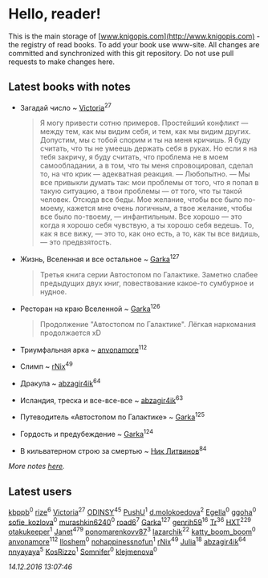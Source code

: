 # Hello, reader!
This is the main storage of [www.knigopis.com](http://www.knigopis.com) - the registry of read books.
To add your book use www-site. All changes are committed and synchronized with this git repository.
Do not use pull requests to make changes here.


## Latest books with notes
* Загадай число ~ [Victoria](users/113/113794223924688167852-google)<sup>27</sup>
    > Я могу привести сотню примеров. Простейший конфликт — между тем, как мы видим
    > себя, и тем, как мы видим других. Допустим, мы с тобой спорим и ты на меня кричишь. Я
    > буду считать, что ты не умеешь держать себя в руках. Но если я на тебя закричу, я буду
    > считать, что проблема не в моем самообладании, а в том, что ты меня спровоцировал, сделал
    > то, на что крик — адекватная реакция.
    > — Любопытно.
    > — Мы все привыкли думать так: мои проблемы от того, что я попал в такую ситуацию, а твои
    > проблемы — от того, что ты такой человек. Отсюда все беды. Мое желание, чтобы все было
    > по-моему, кажется мне очень логичным, а твое желание, чтобы все было по-твоему, —
    > инфантильным. Все хорошо — это когда я хорошо себя чувствую, а ты хорошо себя ведешь.
    > То, как я все вижу, — это то, как оно есть, а то, как ты все видишь, — это предвзятость.

* Жизнь, Вселенная и все остальное ~ [Garka](users/115/115753719718250012620-google)<sup>127</sup>
    > Третья книга серии Автостопом по Галактике. Заметно слабее предыдущих двух книг, повествование какое-то сумбурное и нудное.

* Ресторан на краю Вселенной ~ [Garka](users/115/115753719718250012620-google)<sup>126</sup>
    > Продолжение "Автостопом по Галактике". Лёгкая наркомания продолжается xD

* Триумфальная арка ~ [anvonamore](users/595/5957175-vkontakte)<sup>112</sup>

* Слимп ~ [rNix](users/115/115622071-twitter)<sup>49</sup>

* Дракула ~ [abzagir4ik](users/362/3621623-vkontakte)<sup>64</sup>

* Исландия, треска и все-все-все ~ [abzagir4ik](users/362/3621623-vkontakte)<sup>63</sup>

* Путеводитель «Автостопом по Галактике» ~ [Garka](users/115/115753719718250012620-google)<sup>125</sup>

* Гордость и предубеждение ~ [Garka](users/115/115753719718250012620-google)<sup>124</sup>

* В кильватерном строю за смертью ~ [Ник Литвинов](users/241/241974816-vkontakte)<sup>84</sup>


_More notes [here](latest_books_with_notes.md)._


## Latest users
[kbppb](users/221/221077923-vkontakte)<sup>0</sup> 
[rize](users/101/101531492482227595895-google)<sup>6</sup> 
[Victoria](users/113/113794223924688167852-google)<sup>27</sup> 
[ODINSY](users/100/100978570902186865324-google)<sup>45</sup> 
[PushU](users/110/110543267830659344493-google)<sup>1</sup> 
[d.molokoedova](users/152/152183909-vkontakte)<sup>2</sup> 
[Egella](users/178/1780858508843822-facebook)<sup>0</sup> 
[ggoha](users/180/18029118-vkontakte)<sup>0</sup> 
[sofie_kozlova](users/134/13441223-vkontakte)<sup>0</sup> 
[murashkin6240](users/131/13159022-vkontakte)<sup>0</sup> 
[road6](users/433/43327312-vkontakte)<sup>7</sup> 
[Garka](users/115/115753719718250012620-google)<sup>127</sup> 
[genrih59](users/872/872361436199401-facebook)<sup>16</sup> 
[Tr](users/122/12282474-vkontakte)<sup>36</sup> 
[HXT](users/100/100002563462782-facebook)<sup>229</sup> 
[otakukeeper](users/350/35080115-vkontakte)<sup>1</sup> 
[Janet](users/205/20565064-vkontakte)<sup>479</sup> 
[ponomarenkovv87](users/376/376238510-yandex)<sup>3</sup> 
[lazarchik](users/347/34754901-vkontakte)<sup>22</sup> 
[katty_boom_boom](users/125/125481770-vkontakte)<sup>0</sup> 
[anvonamore](users/595/5957175-vkontakte)<sup>112</sup> 
[Iloshem](users/830/8305696-vkontakte)<sup>0</sup> 
[nohappinessnofun](users/380/380085691-vkontakte)<sup>1</sup> 
[rNix](users/115/115622071-twitter)<sup>49</sup> 
[Julia](users/556/55688208-vkontakte)<sup>18</sup> 
[abzagir4ik](users/362/3621623-vkontakte)<sup>64</sup> 
[nnyayaya](users/188/188067473-vkontakte)<sup>5</sup> 
[KosRizzo](users/554/55407337-vkontakte)<sup>1</sup> 
[Somnifer](users/366/366290463729695-facebook)<sup>0</sup> 
[klejmenova](users/822/822483-vkontakte)<sup>0</sup> 


_14.12.2016 13:07:46_
